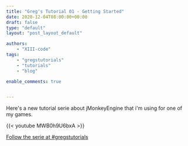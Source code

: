```yaml
---
title: "Greg's Tutorial 01 - Getting Started"
date: 2020-12-04T08:00:00+00:00
draft: false
type: "default"
layout: "post_layout_default"

authors:
    - "XIII-code"
tags:
    - "gregstutorials"
    - "tutorials"
    - "blog"

enable_comments: true


---
```


Here's a new tutorial serie about jMonkeyEngine that i'm using for one of my games.

{{< youtube MWB0h9U6bxA >}}

[Follow the serie at #gregstutorials](/tags/gregstutorials)
   